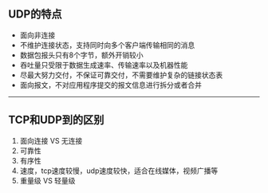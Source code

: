 ## UDP的特点

+ 面向非连接
+ 不维护连接状态，支持同时向多个客户端传输相同的消息
+ 数据包报头只有8个字节，额外开销较小
+ 吞吐量只受限于数据生成速率、传输速率以及机器性能
+ 尽最大努力交付，不保证可靠交付，不需要维护复杂的链接状态表
+ 面向报文，不对应用程序提交的报文信息进行拆分或者合并

***

## TCP和UDP到的区别

1. 面向连接 VS 无连接
2. 可靠性
3. 有序性
4. 速度，tcp速度较慢，udp速度较快，适合在线媒体，视频广播等
5. 重量级 VS 轻量级